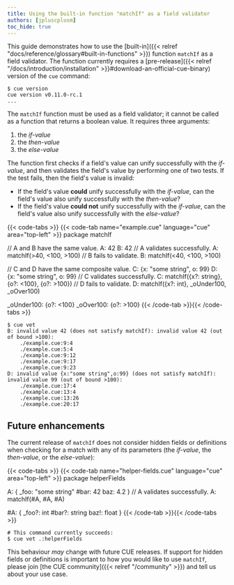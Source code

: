 ```yaml
---
title: Using the built-in function "matchIf" as a field validator
authors: [jpluscplusm]
toc_hide: true
---
```


This guide demonstrates how to use the
[built-in]({{< relref "docs/reference/glossary#built-in-functions" >}})
function `matchIf` as a field validator.
The function currently requires a
[pre-release]({{< relref "/docs/introduction/installation" >}}#download-an-official-cue-binary)
version of the `cue` command:

```text { title="TERMINAL" type="terminal" codeToCopy="Y3VlIHZlcnNpb24=" }
$ cue version
cue version v0.11.0-rc.1
...
```

The `matchIf` function must be used as a field validator; it cannot be called
as a function that returns a boolean value. It requires three arguments:

1. the *if-value*
2. the *then-value*
3. the *else-value*

The function first checks if a field's value can unify successfully with the *if-value*,
and then validates the field's value by performing one of two tests.
If the test fails, then the field's value is invalid:

- If the field's value **could** unify successfully with the *if-value*, can
  the field's value also unify successfully with the *then-value*?
- If the field's value **could not** unify successfully with the *if-value*,
  can the field's value also unify successfully with the *else-value*?

<!-- We use upload/script pairs because code blocks can't access non-default
versions of CUE cf. https://cuelang.org/issues/3265 -->
{{< code-tabs >}}
{{< code-tab name="example.cue" language="cue" area="top-left" >}}
package matchIf

// A and B have the same value.
A: 42
B: 42
// A validates successfully.
A: matchIf(>40, <100, >100)
// B fails to validate.
B: matchIf(<40, <100, >100)

// C and D have the same composite value.
C: {x: "some string", o: 99}
D: {x: "some string", o: 99}
// C validates successfully.
C: matchIf({x?: string}, {o?: <100}, {o?: >100})
// D fails to validate.
D: matchIf({x?: int}, _oUnder100, _oOver100)

_oUnder100: {o?: <100}
_oOver100: {o?: >100}
{{< /code-tab >}}{{< /code-tabs >}}
```text { title="TERMINAL" type="terminal" codeToCopy="Y3VlIHZldA==" }
$ cue vet
B: invalid value 42 (does not satisfy matchIf): invalid value 42 (out of bound >100):
    ./example.cue:9:4
    ./example.cue:5:4
    ./example.cue:9:12
    ./example.cue:9:17
    ./example.cue:9:23
D: invalid value {x:"some string",o:99} (does not satisfy matchIf): invalid value 99 (out of bound >100):
    ./example.cue:17:4
    ./example.cue:13:4
    ./example.cue:13:26
    ./example.cue:20:17
```

## Future enhancements

The current release of `matchIf` does not consider hidden fields or definitions
when checking for a match with any of its parameters
(the *if-value*, the *then-value*, or the *else-value*):

{{< code-tabs >}}
{{< code-tab name="helper-fields.cue" language="cue" area="top-left" >}}
package helperFields

A: {
	_foo: "some string"
	#bar: 42
	baz:  4.2
}
// A validates successfully.
A: matchIf(#A, #A, #A)

#A: {
	_foo?: int
	#bar?: string
	baz!:  float
}
{{< /code-tab >}}{{< /code-tabs >}}

```text { title="TERMINAL" type="terminal" codeToCopy="Y3VlIHZldCAuOmhlbHBlckZpZWxkcw==" }
# This command currently succeeds:
$ cue vet .:helperFields
```

This behaviour *may* change with future CUE releases.
If support for hidden fields or definitions is important to how you would like
to use `matchIf`, please join [the CUE community]({{< relref "/community" >}})
and tell us about your use case.
